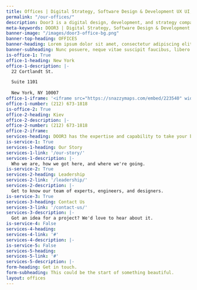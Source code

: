 ```yaml
---
title: Offices | Digital Strategy, Software Design & Development UX UI, Front-end Development
permalink: "/our-offices/"
description: Door3 is a digital design, development, and strategy company that solves problems by combining the in-depth knowledge of our clients with our award-winning designers, elite developers and comprehensive strategists.
meta-keywords: DOOR3 | Digital Strategy, Software Design & Development UX UI, Front-end Development
banner-image: "/images/door3-office-bg.png"
banner-top-heading: OFFICES
banner-heading: Lorem ipsum dolor sit amet, consectetur adipiscing elit.
banner-subheading: Nunc posuere, neque vitae suscipit faucibus, libero nulla volutpat sem, vel tincidunt nunc urna nec lacus. Donec maximus eros lacus, id luctus eros maximus vel. Vestibulum fermentum dui vitae justo auctor, vel eleifend augue pellentesque. Vivamus eu arcu risus.
is-office-1: True
office-1-heading: New York
office-1-description: |-
  22 Cortlandt St.

  Suite 1101
  
  New York, NY 10007
office-1-iframe: '<iframe src="https://snazzymaps.com/embed/223540" width="100%" height="600px" style="border:none;"></iframe>'
office-1-number: (212) 673-1818
is-office-2: True
office-2-heading: Kiev
office-2-description: |-
office-2-number: (212) 673-1818
office-2-iframe: 
services-heading: DOOR3 has the expertise and capability to take your business to the next level.
is-service-1: True
services-1-heading: Our Story
services-1-link: '/our-story/'
services-1-description: |-
  Who we are, how we got here, and where we're going.
is-service-2: True
services-2-heading: Leadership
services-2-link: '/leadership/'
services-2-description: |-
  Get to know our team of experts, engineers, and designers.
is-service-3: True
services-3-heading: Contact Us
services-3-link: '/contact-us/'
services-3-description: |-
  Got an idea for a project? We'd love to hear about it.
is-service-4: False
services-4-heading: 
services-4-link: '#'
services-4-description: |-
is-service-5: False
services-5-heading: 
services-5-link: '#'
services-5-description: |-
form-heading: Get in touch.
form-subheading: This could be the start of something beautiful.
layout: offices
---
```


